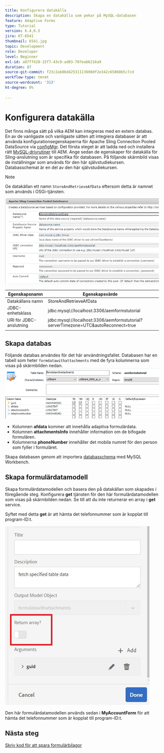 ```yaml
---
title: Konfigurera datakälla
description: Skapa en datakälla som pekar på MySQL-databasen
feature: Adaptive Forms
type: Tutorial
version: 6.4,6.5
jira: KT-6541
thumbnail: 6541.jpg
topic: Development
role: Developer
level: Beginner
exl-id: a87ff428-15f7-43c9-ad03-707eab6216a9
duration: 87
source-git-commit: f23c2ab86d42531113690df2e342c65060b5c7cd
workflow-type: tm+mt
source-wordcount: '313'
ht-degree: 0%

---
```


# Konfigurera datakälla

Det finns många sätt på vilka AEM kan integreras med en extern databas. En av de vanligaste och vanligaste sätten att integrera databaser är att använda konfigurationsegenskaperna för Apache Sling Connection Pooled DataSource via [configMgr](http://localhost:4502/system/console/configMgr).
Det första steget är att ladda ned och installera rätt [MySQL-drivrutiner](https://mvnrepository.com/artifact/mysql/mysql-connector-java) till AEM.
Ange sedan de egenskaper för datakälla för Sling-anslutning som är specifika för databasen. På följande skärmbild visas de inställningar som används för den här självstudiekursen. Databasschemat är en del av den här självstudiekursen.

>[!NOTE]
>Ge datakällan ett namn `StoreAndRetrieveAfData` eftersom detta är namnet som används i OSGi-tjänsten.


![datakälla](assets/data-source.JPG)

| Egenskapsnamn | Egenskapsvärde |   |
|---------------------|------------------------------------------------------------------------------------|---|
| Datakällans namn | StoreAndRetrieveAfData |   |
| JDBC-enhetsklass | jdbc:mysql://localhost:3306/aemformstutorial |   |
| URI för JDBC-anslutning | jdbc:mysql://localhost:3306/aemformstutorial?serverTimezone=UTC&amp;autoReconnect=true |   |
|                     |                                                                                    |   |


## Skapa databas


Följande databas användes för det här användningsfallet. Databasen har en tabell som heter `formdatawithattachments` med de fyra kolumnerna som visas på skärmbilden nedan.
![databas](assets/table-schema.JPG)

* Kolumnen **afdata** kommer att innehålla adaptiva formulärdata.
* Kolumnen **attachmentsInfo** innehåller information om de bifogade formulären.
* Kolumnerna **phoneNumber** innehåller det mobila numret för den person som fyller i formuläret.

Skapa databasen genom att importera [databasschema](assets/data-base-schema.sql)
med MySQL Workbench.

## Skapa formulärdatamodell

Skapa formulärdatamodellen och basera den på datakällan som skapades i föregående steg.
Konfigurera **get** tjänsten för den här formulärdatamodellen som visas på skärmbilden nedan.
Se till att du inte returnerar en array i **get** service.

Syftet med detta **get** är att hämta det telefonnummer som är kopplat till program-ID:t.

![get-service](assets/get-service.JPG)

Den här formulärdatamodellen används sedan i **MyAccountForm** för att hämta det telefonnummer som är kopplat till program-ID:t.

## Nästa steg

[Skriv kod för att spara formulärbilagor](./store-form-attachments.md)
